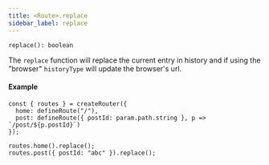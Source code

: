 ```yaml
---
title: <Route>.replace
sidebar_label: replace
---
```


```tsx
replace(): boolean
```

The `replace` function will replace the current entry in history and if using the "browser" `historyType` will update the browser's url.

#### Example

```tsx
const { routes } = createRouter({
  home: defineRoute("/"),
  post: defineRoute({ postId: param.path.string }, p => `/post/${p.postId}`)
});

routes.home().replace();
routes.post({ postId: "abc" }).replace();
```
